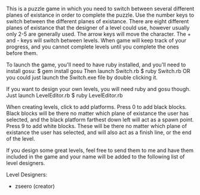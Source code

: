 This is a puzzle game in which you need to switch between several different planes of existance in order to complete the puzzle. 
Use the number keys to switch between the different planes of existance. There are eight different planes of existance that the designer of a level could use, however usually only 2-5 are generally used.
The arrow keys will move the character.
The + and - keys will switch between levels. When game will keep track of your progress, and you cannot complete levels until you complete the ones before them.

To launch the game, you'll need to have ruby installed, and you'll need to install gosu:
$ gem install gosu
Then launch Switch.rb
$ ruby Switch.rb
OR you could just launch the Switch.exe file by double clicking it.

If you want to design your own levels, you will need ruby and gosu though. Just launch LevelEditor.rb
$ ruby LevelEditor.rb

When creating levels, click to add platforms. Press 0 to add black blocks. Black blocks will be there no matter which plane of existance the user has selected, and the black platform farthest down left will act as a spawn point. Press 9 to add white blocks. These will be there no matter which plane of existance the user has selected, and will also act as a finish line, or the end of the level.

If you design some great levels, feel free to send them to me and have them included in the game and your name will be added to the following list of level designers.

Level Designers:
- zseero (creator)